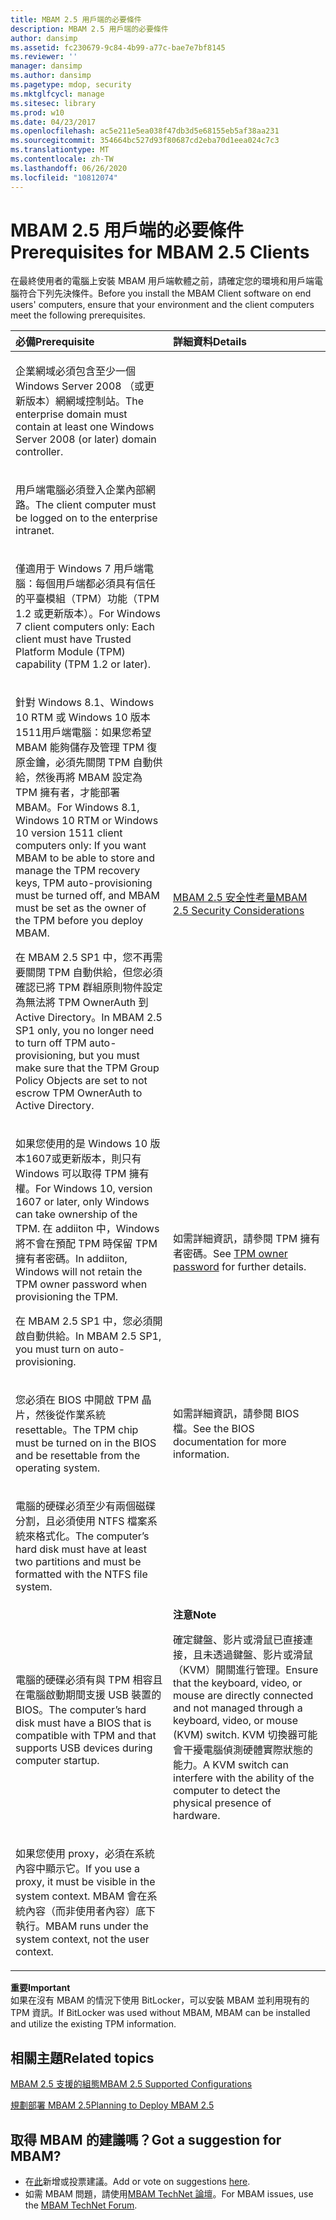 ```yaml
---
title: MBAM 2.5 用戶端的必要條件
description: MBAM 2.5 用戶端的必要條件
author: dansimp
ms.assetid: fc230679-9c84-4b99-a77c-bae7e7bf8145
ms.reviewer: ''
manager: dansimp
ms.author: dansimp
ms.pagetype: mdop, security
ms.mktglfcycl: manage
ms.sitesec: library
ms.prod: w10
ms.date: 04/23/2017
ms.openlocfilehash: ac5e211e5ea038f47db3d5e68155eb5af38aa231
ms.sourcegitcommit: 354664bc527d93f80687cd2eba70d1eea024c7c3
ms.translationtype: MT
ms.contentlocale: zh-TW
ms.lasthandoff: 06/26/2020
ms.locfileid: "10812074"
---
```

# <span data-ttu-id="e7751-103">MBAM 2.5 用戶端的必要條件</span><span class="sxs-lookup"><span data-stu-id="e7751-103">Prerequisites for MBAM 2.5 Clients</span></span>


<span data-ttu-id="e7751-104">在最終使用者的電腦上安裝 MBAM 用戶端軟體之前，請確定您的環境和用戶端電腦符合下列先決條件。</span><span class="sxs-lookup"><span data-stu-id="e7751-104">Before you install the MBAM Client software on end users' computers, ensure that your environment and the client computers meet the following prerequisites.</span></span>

<table>
<colgroup>
<col width="50%" />
<col width="50%" />
</colgroup>
<thead>
<tr class="header">
<th align="left"><span data-ttu-id="e7751-105">必備</span><span class="sxs-lookup"><span data-stu-id="e7751-105">Prerequisite</span></span></th>
<th align="left"><span data-ttu-id="e7751-106">詳細資料</span><span class="sxs-lookup"><span data-stu-id="e7751-106">Details</span></span></th>
</tr>
</thead>
<tbody>
<tr class="odd">
<td align="left"><p><span data-ttu-id="e7751-107">企業網域必須包含至少一個 Windows Server 2008 （或更新版本）網網域控制站。</span><span class="sxs-lookup"><span data-stu-id="e7751-107">The enterprise domain must contain at least one Windows Server 2008 (or later) domain controller.</span></span></p></td>
<td align="left"><p></p></td>
</tr>
<tr class="even">
<td align="left"><p><span data-ttu-id="e7751-108">用戶端電腦必須登入企業內部網路。</span><span class="sxs-lookup"><span data-stu-id="e7751-108">The client computer must be logged on to the enterprise intranet.</span></span></p></td>
<td align="left"><p></p></td>
</tr>
<tr class="odd">
<td align="left"><p><span data-ttu-id="e7751-109">僅適用于 Windows 7 用戶端電腦：每個用戶端都必須具有信任的平臺模組（TPM）功能（TPM 1.2 或更新版本）。</span><span class="sxs-lookup"><span data-stu-id="e7751-109">For Windows 7 client computers only: Each client must have Trusted Platform Module (TPM) capability (TPM 1.2 or later).</span></span></p></td>
<td align="left"><p></p></td>
</tr>
<tr class="even">
<td align="left"><p><span data-ttu-id="e7751-110">針對 Windows 8.1、Windows 10 RTM 或 Windows 10 版本1511用戶端電腦：如果您希望 MBAM 能夠儲存及管理 TPM 復原金鑰，必須先關閉 TPM 自動供給，然後再將 MBAM 設定為 TPM 擁有者，才能部署 MBAM。</span><span class="sxs-lookup"><span data-stu-id="e7751-110">For Windows 8.1, Windows 10 RTM or Windows 10 version 1511 client computers only: If you want MBAM to be able to store and manage the TPM recovery keys, TPM auto-provisioning must be turned off, and MBAM must be set as the owner of the TPM before you deploy MBAM.</span></span></p>
<p><span data-ttu-id="e7751-111">在 MBAM 2.5 SP1 中，您不再需要關閉 TPM 自動供給，但您必須確認已將 TPM 群組原則物件設定為無法將 TPM OwnerAuth 到 Active Directory。</span><span class="sxs-lookup"><span data-stu-id="e7751-111">In MBAM 2.5 SP1 only, you no longer need to turn off TPM auto-provisioning, but you must make sure that the TPM Group Policy Objects are set to not escrow TPM OwnerAuth to Active Directory.</span></span></p></td>
<td align="left"><p><a href="mbam-25-security-considerations.md#bkmk-tpm" data-raw-source="[MBAM 2.5 Security Considerations](mbam-25-security-considerations.md#bkmk-tpm)"><span data-ttu-id="e7751-112">MBAM 2.5 安全性考量</span><span class="sxs-lookup"><span data-stu-id="e7751-112">MBAM 2.5 Security Considerations</span></span></a></p></td>
</tr>
<tr class="odd">
<td align="left"><p><span data-ttu-id="e7751-113">如果您使用的是 Windows 10 版本1607或更新版本，則只有 Windows 可以取得 TPM 擁有權。</span><span class="sxs-lookup"><span data-stu-id="e7751-113">For Windows 10, version 1607 or later, only Windows can take ownership of the TPM.</span></span> <span data-ttu-id="e7751-114">在 addiiton 中，Windows 將不會在預配 TPM 時保留 TPM 擁有者密碼。</span><span class="sxs-lookup"><span data-stu-id="e7751-114">In addiiton, Windows will not retain the TPM owner password when provisioning the TPM.</span></span></p>
<p><span data-ttu-id="e7751-115">在 MBAM 2.5 SP1 中，您必須開啟自動供給。</span><span class="sxs-lookup"><span data-stu-id="e7751-115">In MBAM 2.5 SP1, you must turn on auto-provisioning.</span></span></p>
</p></td>
<td align="left"><p><span data-ttu-id="e7751-116"><a href="https://technet.microsoft.com/itpro/windows/keep-secure/change-the-tpm-owner-password" data-raw-source="[TPM owner password](https://technet.microsoft.com/itpro/windows/keep-secure/change-the-tpm-owner-password)"> </a> 如需詳細資訊，請參閱 TPM 擁有者密碼。</span><span class="sxs-lookup"><span data-stu-id="e7751-116">See <a href="https://technet.microsoft.com/itpro/windows/keep-secure/change-the-tpm-owner-password" data-raw-source="[TPM owner password](https://technet.microsoft.com/itpro/windows/keep-secure/change-the-tpm-owner-password)">TPM owner password</a> for further details.</span></span>
</p></td>
</tr>
<tr class="even">
<td align="left"><p><span data-ttu-id="e7751-117">您必須在 BIOS 中開啟 TPM 晶片，然後從作業系統 resettable。</span><span class="sxs-lookup"><span data-stu-id="e7751-117">The TPM chip must be turned on in the BIOS and be resettable from the operating system.</span></span></p></td>
<td align="left"><p><span data-ttu-id="e7751-118">如需詳細資訊，請參閱 BIOS 檔。</span><span class="sxs-lookup"><span data-stu-id="e7751-118">See the BIOS documentation for more information.</span></span></p></td>
</tr>
<tr class="odd">
<td align="left"><p><span data-ttu-id="e7751-119">電腦的硬碟必須至少有兩個磁碟分割，且必須使用 NTFS 檔案系統來格式化。</span><span class="sxs-lookup"><span data-stu-id="e7751-119">The computer’s hard disk must have at least two partitions and must be formatted with the NTFS file system.</span></span></p></td>
<td align="left"><p></p></td>
</tr>
<tr class="even">
<td align="left"><p><span data-ttu-id="e7751-120">電腦的硬碟必須有與 TPM 相容且在電腦啟動期間支援 USB 裝置的 BIOS。</span><span class="sxs-lookup"><span data-stu-id="e7751-120">The computer’s hard disk must have a BIOS that is compatible with TPM and that supports USB devices during computer startup.</span></span></p></td>
<td align="left"><div class="alert">
<strong><span data-ttu-id="e7751-121">注意</span><span class="sxs-lookup"><span data-stu-id="e7751-121">Note</span></span></strong><br/><p><span data-ttu-id="e7751-122">確定鍵盤、影片或滑鼠已直接連接，且未透過鍵盤、影片或滑鼠（KVM）開關進行管理。</span><span class="sxs-lookup"><span data-stu-id="e7751-122">Ensure that the keyboard, video, or mouse are directly connected and not managed through a keyboard, video, or mouse (KVM) switch.</span></span> <span data-ttu-id="e7751-123">KVM 切換器可能會干擾電腦偵測硬體實際狀態的能力。</span><span class="sxs-lookup"><span data-stu-id="e7751-123">A KVM switch can interfere with the ability of the computer to detect the physical presence of hardware.</span></span></p>
</div>
<div>

</div></td>
</tr>
<tr class="even">
<td align="left"><p><span data-ttu-id="e7751-124">如果您使用 proxy，必須在系統內容中顯示它。</span><span class="sxs-lookup"><span data-stu-id="e7751-124">If you use a proxy, it must be visible in the system context.</span></span> <span data-ttu-id="e7751-125">MBAM 會在系統內容（而非使用者內容）底下執行。</span><span class="sxs-lookup"><span data-stu-id="e7751-125">MBAM runs under the system context, not the user context.</span></span></p></td>
<td align="left"><p></p></td>
</tr>
</tbody>
</table>



**<span data-ttu-id="e7751-126">重要</span><span class="sxs-lookup"><span data-stu-id="e7751-126">Important</span></span>**  
<span data-ttu-id="e7751-127">如果在沒有 MBAM 的情況下使用 BitLocker，可以安裝 MBAM 並利用現有的 TPM 資訊。</span><span class="sxs-lookup"><span data-stu-id="e7751-127">If BitLocker was used without MBAM, MBAM can be installed and utilize the existing TPM information.</span></span>




## <span data-ttu-id="e7751-128">相關主題</span><span class="sxs-lookup"><span data-stu-id="e7751-128">Related topics</span></span>


[<span data-ttu-id="e7751-129">MBAM 2.5 支援的組態</span><span class="sxs-lookup"><span data-stu-id="e7751-129">MBAM 2.5 Supported Configurations</span></span>](mbam-25-supported-configurations.md)

[<span data-ttu-id="e7751-130">規劃部署 MBAM 2.5</span><span class="sxs-lookup"><span data-stu-id="e7751-130">Planning to Deploy MBAM 2.5</span></span>](planning-to-deploy-mbam-25.md)


## <span data-ttu-id="e7751-131">取得 MBAM 的建議嗎？</span><span class="sxs-lookup"><span data-stu-id="e7751-131">Got a suggestion for MBAM?</span></span>
- <span data-ttu-id="e7751-132">在[此](http://mbam.uservoice.com/forums/268571-microsoft-bitlocker-administration-and-monitoring)新增或投票建議。</span><span class="sxs-lookup"><span data-stu-id="e7751-132">Add or vote on suggestions [here](http://mbam.uservoice.com/forums/268571-microsoft-bitlocker-administration-and-monitoring).</span></span>
- <span data-ttu-id="e7751-133">如需 MBAM 問題，請使用[MBAM TechNet 論壇](https://social.technet.microsoft.com/Forums/home?forum=mdopmbam)。</span><span class="sxs-lookup"><span data-stu-id="e7751-133">For MBAM issues, use the [MBAM TechNet Forum](https://social.technet.microsoft.com/Forums/home?forum=mdopmbam).</span></span>






